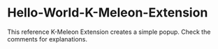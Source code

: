 # Hello-World-K-Meleon-Extension
This reference K-Meleon Extension creates a simple popup. Check the comments for explanations.
